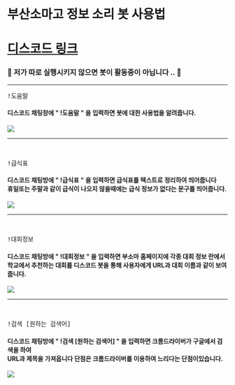 <h1>부산소마고 정보 소리 봇 사용법</h1>
<h1><a href="https://discord.com/api/oauth2/authorize?client_id=881538348236300351&permissions=8&scope=bot">디스코드 링크</a></h1>

<h3>🚨 저가 따로 실행시키지 않으면 봇이 활동중이 아닙니다 .. 🚨</h3>
<hr>
<pre>!도움말</pre>
<h4>디스코드 채팅창에 " !도움말 " 을 입력하면 봇에 대한 사용법을 알려줍니다.</h4>
<img src="https://media.discordapp.net/attachments/994402201768300587/994420570680729620/unknown.png"?width=350&height=350">
<hr>
<br>
<pre>!급식표</pre>
<h4>디스코드 채팅방에 " !급식표 " 을 입력하면 급식표를 텍스트로 정리하여 띄어줍니다<br>
    휴일또는 주말과 같이 급식이 나오지 않을때에는 급식 정보가 없다는 문구를 띄어줍니다.</h4>
<img src="https://media.discordapp.net/attachments/994402201768300587/994420383505719357/unknown.png"?width=518&height=410?width=490&height=410">
<hr>
<br>
<pre>!대회정보</pre>
<h4>디스코드 채팅방에 " !대회정보 " 을 입력하면 부소마 홈페이지에 각종 대회 정보 란에서<br>
    학교에서 추천하는 대회를 디스코드 봇을 통해 사용자에게 URL과 대회 이름과 같이 보여줍니다.</h4>
<img src="https://media.discordapp.net/attachments/994402201768300587/994428049749721189/unknown.png"?width=518&height=410?width=490&height=410">
<hr>
<br>
<pre>!검색 [원하는 검색어]</pre>
<h4>디스코드 채팅방에 " !검색 [원하는 검색어] " 을 입력하면 크롬드라이버가 구글에서 검색을 하여<br>
    URL과 제목을 가져옵니다 단점은 크롬드라이버를 이용하여 느리다는 단점이있습니다.</h4>
<img src="https://media.discordapp.net/attachments/994402201768300587/994420214357819462/unknown.png">
